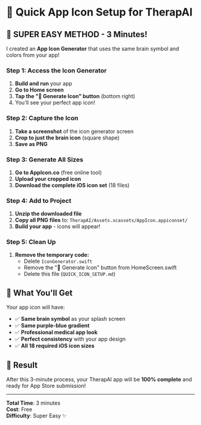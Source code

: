 # 📱 Quick App Icon Setup for TherapAI

## 🎯 SUPER EASY METHOD - 3 Minutes!

I created an **App Icon Generator** that uses the same brain symbol and colors from your app!

### Step 1: Access the Icon Generator
1. **Build and run** your app
2. **Go to Home screen**
3. **Tap the "📱 Generate Icon" button** (bottom right)
4. You'll see your perfect app icon!

### Step 2: Capture the Icon
1. **Take a screenshot** of the icon generator screen
2. **Crop to just the brain icon** (square shape)
3. **Save as PNG**

### Step 3: Generate All Sizes
1. **Go to AppIcon.co** (free online tool)
2. **Upload your cropped icon**
3. **Download the complete iOS icon set** (18 files)

### Step 4: Add to Project
1. **Unzip the downloaded file**
2. **Copy all PNG files** to: `TherapAI/Assets.xcassets/AppIcon.appiconset/`
3. **Build your app** - icons will appear!

### Step 5: Clean Up
1. **Remove the temporary code:**
   - Delete `IconGenerator.swift`
   - Remove the "📱 Generate Icon" button from HomeScreen.swift
   - Delete this file (`QUICK_ICON_SETUP.md`)

## 🎨 What You'll Get

Your app icon will have:
- ✅ **Same brain symbol** as your splash screen
- ✅ **Same purple-blue gradient** 
- ✅ **Professional medical app look**
- ✅ **Perfect consistency** with your app design
- ✅ **All 18 required iOS icon sizes**

## 🚀 Result

After this 3-minute process, your TherapAI app will be **100% complete** and ready for App Store submission!

---

**Total Time**: 3 minutes  
**Cost**: Free  
**Difficulty**: Super Easy ✨
